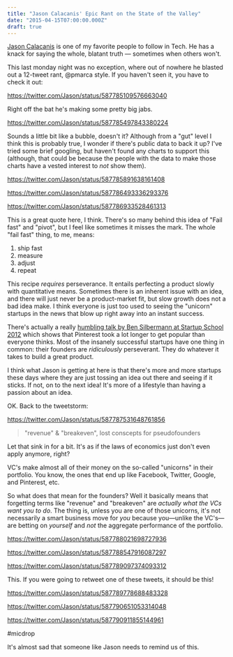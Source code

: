 ```yaml
---
title: "Jason Calacanis' Epic Rant on the State of the Valley"
date: "2015-04-15T07:00:00.000Z"
draft: true
---
```


[Jason Calacanis](https://twitter.com/jason) is one of my favorite people to follow in Tech. He has a knack for saying the whole, blatant truth &mdash; sometimes when others won't.

This last monday night was no exception, where out of nowhere he blasted out a 12-tweet rant, @pmarca style. If you haven't seen it, you have to check it out:

https://twitter.com/Jason/status/587785109576663040

Right off the bat he's making some pretty big jabs.

https://twitter.com/Jason/status/587785497843380224

Sounds a little bit like a bubble, doesn't it? Although from a "gut" level I think this is probably true, I wonder if there's public data to back it up? I've tried some brief googling, but haven't found any charts to support this (although, that could be because the people with the data to make those charts have a vested interest to _not_ show them).

https://twitter.com/Jason/status/587785891638161408

https://twitter.com/Jason/status/587786493336293376

https://twitter.com/Jason/status/587786933528461313

This is a great quote here, I think. There's so many behind this idea of "Fail fast" and "pivot", but I feel like sometimes it misses the mark. The whole "fail fast" thing, to me, means:

1. ship fast
2. measure
3. adjust
4. repeat

This recipe _requires_ perseverance. It entails perfecting a product slowly with quantitative means. Sometimes there is an inherent issue with an idea, and there will just never be a product-market fit, but slow growth does not a bad idea make. I think everyone is just too used to seeing the "unicorn" startups in the news that blow up right away into an instant success.

There's actually a really [humbling talk by Ben Silbermann at Startup School 2012](https://www.youtube.com/watch?v=KYQHPHYs2Os) which shows that Pinterest took a lot longer to get popular than everyone thinks. Most of the insanely successful startups have one thing in common: their founders are _ridiculously_ perseverant. They do whatever it takes to build a great product.

I think what Jason is getting at here is that there's more and more startups these days where they are just tossing an idea out there and seeing if it sticks. If not, on to the next idea! It's more of a lifestyle than having a passion about an idea.

OK. Back to the tweetstorm:

https://twitter.com/Jason/status/587787531648761856

> "revenue" & "breakeven", lost conscepts for pseudofounders

Let that sink in for a bit. It's as if the laws of economics just don't even apply anymore, right?

VC's make almost all of their money on the so-called "unicorns" in their portfolio. You know, the ones that end up like Facebook, Twitter, Google, and Pinterest, etc.

So what does that mean for the founders? Well it basically means that forgetting terms like "revenue" and "breakeven" are _actually what the VCs want you to do_. The thing is, unless you are one of those unicorns, it's not necessarily a smart business move for _you_ because you&mdash;unlike the VC's&mdash;are betting on _yourself_ and _not_ the aggregate performance of the portfolio.

https://twitter.com/Jason/status/587788021698727936

https://twitter.com/Jason/status/587788547916087297

https://twitter.com/Jason/status/587789097374093312

This. If you were going to retweet one of these tweets, it should be this!

https://twitter.com/Jason/status/587789778688483328

https://twitter.com/Jason/status/587790651053314048

https://twitter.com/Jason/status/587790911855144961

\#micdrop

It's almost sad that someone like Jason needs to remind us of this.
